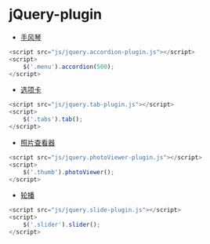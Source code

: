 

# jQuery-plugin

- [手风琴]( https://wenhuiyang-luck.github.io/jquery-plugin/手风琴/index.html)

```js
<script src="js/jquery.accordion-plugin.js"></script>
<script>
    $('.menu').accordion(500);
</script>
```

- [选项卡](https://wenhuiyang-luck.github.io/jquery-plugin/选项卡/index.html)

```js
<script src="js/jquery.tab-plugin.js"></script>
<script>
    $('.tabs').tab();
</script>
```

- [照片查看器](https://wenhuiyang-luck.github.io/jquery-plugin/照片查看器/index.html)

```js
<script src="js/jquery.photoViewer-plugin.js"></script>
<script>
    $('.thumb').photoViewer();
</script>
```

- [轮播](https://wenhuiyang-luck.github.io/jquery-plugin轮播/index.html)

```js
<script src="js/jquery.slide-plugin.js"></script>
<script>
    $('.slider').slider();
</script>
```
